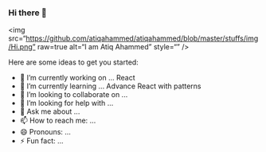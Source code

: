 ### Hi there 👋

<img
	src=“https://github.com/atiqahammed/atiqahammed/blob/master/stuffs/img/Hi.png”
	raw=true
	alt=“I am Atiq Ahammed”
	style=“”
/>

Here are some ideas to get you started:

- 🔭 I’m currently working on ... React
- 🌱 I’m currently learning ... Advance React with patterns
- 👯 I’m looking to collaborate on ... 
- 🤔 I’m looking for help with ...
- 💬 Ask me about ...
- 📫 How to reach me: ...
- 😄 Pronouns: ...
- ⚡ Fun fact: ...

